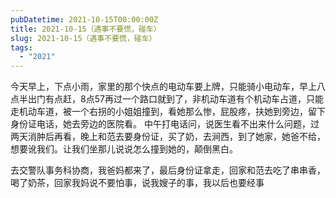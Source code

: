 ```yaml
---
pubDatetime: 2021-10-15T00:00:00Z
title: 2021-10-15（遇事不要慌，碰车）
slug: 2021-10-15（遇事不要慌，碰车）
tags:
  - "2021"
---
```


今天早上，下点小雨，家里的那个快点的电动车要上牌，只能骑小电动车，早上八点半出门有点赶，8点57再过一个路口就到了，非机动车道有个机动车占道，只能走机动车道，被一个右拐的小姐姐撞到，看她那么惨，屁股疼，扶她到旁边，留下身份证电话，她去旁边的医院看。
中午打电话问，说医生看不出来什么问题，过两天消肿后再看，晚上和范去要身份证，买了奶，去涧西，到了她家，她爸不给，想要讹我们。让我们坐那儿说说怎么撞到她的，颠倒黑白。

去交警队事务科协商，我爸妈都来了，最后身份证拿走，回家和范去吃了串串香，喝了奶茶，回家我妈说不要怕事，说我嫂子的事，我以后也要经事
